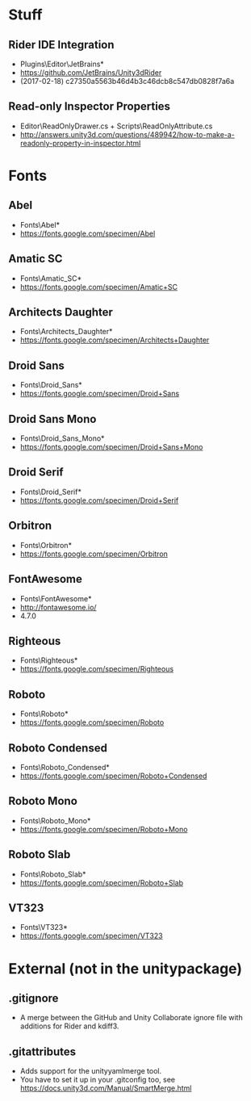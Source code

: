 # Stuff

## Rider IDE Integration
- Plugins\Editor\JetBrains\*
- https://github.com/JetBrains/Unity3dRider
- (2017-02-18) c27350a5563b46d4b3c46dcb8c547db0828f7a6a

## Read-only Inspector Properties
- Editor\ReadOnlyDrawer.cs + Scripts\ReadOnlyAttribute.cs
- http://answers.unity3d.com/questions/489942/how-to-make-a-readonly-property-in-inspector.html

# Fonts

## Abel
- Fonts\Abel\*
- https://fonts.google.com/specimen/Abel

## Amatic SC
- Fonts\Amatic_SC\*
- https://fonts.google.com/specimen/Amatic+SC

## Architects Daughter
- Fonts\Architects_Daughter\*
- https://fonts.google.com/specimen/Architects+Daughter

## Droid Sans
- Fonts\Droid_Sans\*
- https://fonts.google.com/specimen/Droid+Sans

## Droid Sans Mono
- Fonts\Droid_Sans_Mono\*
- https://fonts.google.com/specimen/Droid+Sans+Mono

## Droid Serif
- Fonts\Droid_Serif\*
- https://fonts.google.com/specimen/Droid+Serif

## Orbitron
- Fonts\Orbitron\*
- https://fonts.google.com/specimen/Orbitron

## FontAwesome
- Fonts\FontAwesome\*
- http://fontawesome.io/
- 4.7.0

## Righteous
- Fonts\Righteous\*
- https://fonts.google.com/specimen/Righteous

## Roboto
- Fonts\Roboto\*
- https://fonts.google.com/specimen/Roboto

## Roboto Condensed
- Fonts\Roboto_Condensed\*
- https://fonts.google.com/specimen/Roboto+Condensed

## Roboto Mono
- Fonts\Roboto_Mono\*
- https://fonts.google.com/specimen/Roboto+Mono

## Roboto Slab
- Fonts\Roboto_Slab\*
- https://fonts.google.com/specimen/Roboto+Slab

## VT323
- Fonts\VT323\*
- https://fonts.google.com/specimen/VT323

# External (not in the unitypackage)

## .gitignore
- A merge between the GitHub and Unity Collaborate ignore file with additions for Rider and kdiff3.

## .gitattributes
- Adds support for the unityyamlmerge tool.
- You have to set it up in your .gitconfig too, see https://docs.unity3d.com/Manual/SmartMerge.html
